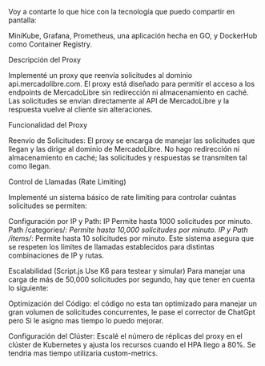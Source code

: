 Voy a contarte lo que hice con la tecnología que puedo compartir en pantalla:

MiniKube, Grafana, Prometheus, una aplicación hecha en GO, y DockerHub como Container Registry.

Descripción del Proxy

 Implementé un proxy que reenvía solicitudes al dominio api.mercadolibre.com. El proxy está diseñado para permitir el acceso a los endpoints de MercadoLibre sin redirección ni almacenamiento en caché. Las solicitudes se envían directamente al API de MercadoLibre y la respuesta vuelve al cliente sin alteraciones.

Funcionalidad del Proxy

Reenvío de Solicitudes: El proxy se encarga de manejar las solicitudes que llegan y las dirige al dominio de MercadoLibre. No hago redirección ni almacenamiento en caché; las solicitudes y respuestas se transmiten tal como llegan.

Control de Llamadas (Rate Limiting)

Implementé un sistema básico de rate limiting para controlar cuántas solicitudes se permiten:

Configuración por IP y Path:
IP  Permite hasta 1000 solicitudes por minuto.
Path /categories/*: Permite hasta 10,000 solicitudes por minuto.
IP  y Path /items/*: Permite hasta 10 solicitudes por minuto.
Este sistema asegura que se respeten los límites de llamadas establecidos para distintas combinaciones de IP y rutas.

Escalabilidad (Script.js Use K6 para testear y simular)
Para manejar una carga de más de 50,000 solicitudes por segundo, hay que tener en cuenta lo siguiente:

Optimización del Código: el código no esta tan optimizado para manejar un gran volumen de solicitudes concurrentes, le pase el corrector de ChatGpt pero Si le asigno mas tiempo lo puedo mejorar.

Configuración del Clúster: Escalé el número de réplicas del proxy en el clúster de Kubernetes y ajusta los recursos cuando el HPA llego a 80%. Se tendria mas tiempo utilizaria custom-metrics.



